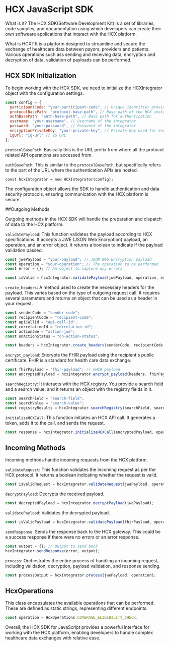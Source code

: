# HCX JavaScript SDK
What is it?
The HCX SDK(Software Development Kit) is a set of libraries, code samples, and documentation using which developers can create their own softweare applications that interact with the HCX platform.

What is HCX?
It is a platform designed to streamline and secure the exchange of healthcare data between payors, providers and patients.
Various operations such ass sending and receiving data, encryption and decryption of data, validation of payloads can be performed.

## HCX SDK Initialization

To begin working with the HCX SDK, we need to initialize the HCXIntegrator object with the configuration settings.

```javascript
const config = {
  participantCode: "your-participant-code", // Unique identifier provided by HCX
  protocolBasePath: "protocol-base-path", // Base path of the HCX instance to access Protocol APIs
  authBasePath: "auth-base-path", // Base path for authentication
  username: "your-username", // Username of the integrator
  password: "your-password", // Password of the integrator
  encryptionPrivateKey: "your-private-key", // Private key used for encryption
  igUrl: "ig-url" // IG URL
};
```
`protocolBasePath`: Basically this is the URL prefix from where all the protocol related API operations are accessed from.

`authBasePath`: This is similar to the `protocolBasePath`, but specifically refers to the part of the URL where the authentication APIs are hosted.

`const hcxIntegrator = new HCXIntegrator(config);`

The configuration object allows the SDK to handle authentication and data security protocols, ensuring communication with the HCX platform is secure.

##Outgoing Methods

Outgoing methods in the HCX SDK will handle the preparation and dispatch of data to the HCX platform.

`validatePayload`: This function validates the payload according to HCX specifications. It accepts a JWE (JSON Web Encryption) payload, an operation, and an error object. It returns a boolean to indicate if the payload validation passed.
```javascript
const jwePayload = "your-payload"; // JSON Web Encryption payload
const operation = "your-operation"; // The operation to be performed
const error = {}; // An object to capture any errors

const isValid = hcxIntegrator.validatePayload(jwePayload, operation, error);
```

`create_headers`: A method used to create the necessary headers for the payload. This varies based on the type of outgoing request call. It requires several parameters and returns an object that can be used as a header in your request.

```javascript
const senderCode = "sender-code";
const recipientCode = "recipient-code";
const apiCallId = "api-call-id";
const correlationId = "correlation-id";
const actionJwe = "action-jwe";
const onActionStatus = "on-action-status";

const headers = hcxIntegrator.create_headers(senderCode, recipientCode, apiCallId, correlationId, actionJwe, onActionStatus);
```

`encrypt_payload`: Encrypts the FHIR payload using the recipient's public certificate. FHIR is a standard for health care data exchange.
```javascript
const fhirPayload = "fhir-payload"; // FHIR payload
const encryptedPayload = hcxIntegrator.encrypt_payload(headers, fhirPayload); // Encrypted FHIR payload
```
`searchRegistry`: It interacts with the HCX registry. You provide a search field and a search value, and it returns an object with the registry fields in it.
```javascript
const searchField = "search-field";
const searchValue = "search-value";
const registryResults = hcxIntegrator.searchRegistry(searchField, searchValue);
```
`initializeHCXCall`: This function initiates an HCX API call. It generates a token, adds it to the call, and sends the request.
```javascript
const response = hcxIntegrator.initializeHCXCall(encryptedPayload, operation);
```
## Incoming Methods

Incoming methods handle incoming requests from the HCX platform.

`validateRequest`: This function validates the incoming request as per the HCX protocol. It returns a boolean indicating whether the request is valid.
```javascript
const isValidRequest = hcxIntegrator.validateRequest(jwePayload, operation, error);
```
`decryptPayload`: Decrypts the received payload.
```javascript
const decryptedPayload = hcxIntegrator.decryptPayload(jwePayload);
```
`validatePayload`: Validates the decrypted payload.
```javascript
const isValidPayload = hcxIntegrator.validatePayload(fhirPayload, operation, error);
```
`sendResponse`: Sends the response back to the HCX gateway. This could be a success response if there were no errors or an error response.
```javascript
const output = {}; // Output to send back
hcxIntegrator.sendResponse(error, output);
```
`process`: Orchestrates the entire process of handling an incoming request, including validation, decryption, payload validation, and response sending.
```javascript
const processOutput = hcxIntegrator.process(jwePayload, operation);
```
## HcxOperations

This class encapsulates the available operations that can be performed. These are defined as static strings, representing different endpoints.

```javascript
const operation = HcxOperations.COVERAGE_ELIGIBILITY_CHECK;
```
Overall, the HCX SDK for JavaScript provides a powerful interface for working with the HCX platform, enabling developers to handle complex healthcare data exchanges with relative ease.